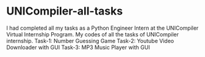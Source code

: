 # UNICompiler-all-tasks
I had completed all my tasks as a Python Engineer Intern at the UNICompiler Virtual Internship Program.
My codes of all the tasks of UNICompiler internship.
Task-1: Number Guessing Game
Task-2: Youtube Video Downloader with GUI
Task-3: MP3 Music Player with GUI
